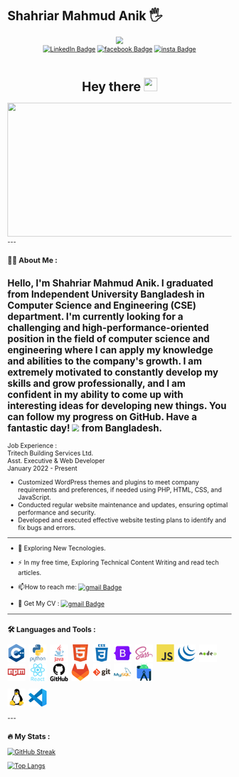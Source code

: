 <h1>Shahriar Mahmud Anik 🖐️</h1>
<div id="header" align="center">
  <img src="https://media.giphy.com/media/M9gbBd9nbDrOTu1Mqx/giphy.gif" width="100"/>
</div>

<div id="badges" align="center">
  <a href="https://www.linkedin.com/in/sm-anik/"> <img src="https://img.shields.io/badge/LinkedIn-blue?style=for-the-badge&logo=linkedin&logoColor=white" alt="LinkedIn Badge"/></a>
  <a href="https://www.facebook.com/shahriarmahmud.anik"> <img src="https://img.shields.io/badge/Facebook-blue?style=for-the-badge&logo=facebook&logoColor=white" alt="facebook Badge"/></a>
  <a href="https://www.instagram.com/shahriar_mahmud_anik/"> <img src="https://img.shields.io/badge/Instagram-red?style=for-the-badge&logo=instagram&logoColor=white" alt="insta Badge"/></a>
              
</div>
<div align="center">
<img  src="https://komarev.com/ghpvc/?username=anik904&style=flat-square&color=blue" alt=""/>
</div>

<h1  align="center">
  Hey there
  <img src="https://media.giphy.com/media/hvRJCLFzcasrR4ia7z/giphy.gif" height="30px" width="30px"/>
</h1>
<div align="center">
  <img src="https://media.giphy.com/media/dWesBcTLavkZuG35MI/giphy.gif" width="600" height="300"/>
</div>
---

### :woman_technologist: About Me :
Hello, I'm Shahriar Mahmud Anik. I graduated from Independent University Bangladesh in Computer Science and Engineering (CSE) department. I'm currently looking for a challenging and high-performance-oriented position in the field of computer science and engineering where I can apply my knowledge and abilities to the company's growth. I am extremely motivated to constantly develop my skills and grow professionally, and I am confident in my ability to come up with interesting ideas for developing new things. You can follow my progress on GitHub. Have a fantastic day! <img src="https://media.giphy.com/media/WUlplcMpOCEmTGBtBW/giphy.gif" width="30"> from Bangladesh.
----------------------------------------------------------------------------
Job Experience : </br>
Tritech Building Services Ltd. </br>
Asst. Executive & Web Developer </br>
January 2022 - Present </br>

- Customized WordPress themes and plugins to meet company
requirements and preferences, if needed using PHP, HTML, CSS, and
JavaScript.
- Conducted regular website maintenance and updates, ensuring
optimal performance and security.
- Developed and executed effective website testing plans to identify and
fix bugs and errors. </br>
----------------------------------------------------------------------------

- :seedling: Exploring New Tecnologies.

- :zap: In my free time, Exploring Technical Content Writing and read tech articles.

- :mailbox:How to reach me:
  <a href="mailto:shahriarmahmud904@gmail.com"> <img src="https://img.shields.io/badge/Gmail-blue?style=for-the-badge&logo=gmail&logoColor=white" height="25px" width="70" align="center" alt="gmail Badge"/></a> 
  
- :dart: Get My CV :  <a href="https://drive.google.com/drive/folders/1-HF6rx92A_JDvriS1zNw7bAEEX8kM_8V?usp=sharing"> <img src="https://img.shields.io/badge/Get CV-red?style=for-the-badge&logo=GetCV&logoColor=white" height="25px" width="70" align="center" alt="gmail Badge"/></a>

---

### :hammer_and_wrench: Languages and Tools :

<div>
 
   <img src="https://github.com/devicons/devicon/blob/master/icons/cplusplus/cplusplus-original.svg" title="C++" alt="C++" width="40" height="40"/>&nbsp;
   <img src="https://github.com/devicons/devicon/blob/master/icons/python/python-original-wordmark.svg" title="Python" alt="Python" width="40" height="40"/>&nbsp;
   <img src="https://github.com/devicons/devicon/blob/master/icons/java/java-original-wordmark.svg" title="Java" alt="Java" width="40" height="40"/>&nbsp;
  <img src="https://github.com/devicons/devicon/blob/master/icons/html5/html5-original.svg" title="HTML5" alt="HTML" width="40" height="40"/>&nbsp;
  <img src="https://github.com/devicons/devicon/blob/master/icons/css3/css3-plain-wordmark.svg"  title="CSS3" alt="CSS" width="40" height="40"/>&nbsp;
  <img src="https://github.com/devicons/devicon/blob/master/icons/bootstrap/bootstrap-original.svg" title="Bootstrap" alt="BS" width="40" height="40"/>&nbsp;
  <img src="https://github.com/devicons/devicon/blob/master/icons/sass/sass-original.svg" title="Sass" alt="Scss" width="40" height="40"/>&nbsp;
  <img src="https://github.com/devicons/devicon/blob/master/icons/javascript/javascript-original.svg" title="JavaScript" alt="JavaScript" width="40" height="40"/>&nbsp;
  <img src="https://github.com/devicons/devicon/blob/master/icons/jquery/jquery-original.svg" title="jQuery" alt="jQuery" width="40" height="40"/>&nbsp;
  <img src="https://github.com/devicons/devicon/blob/master/icons/nodejs/nodejs-original-wordmark.svg" title="NodeJS" alt="NodeJS" width="40" height="40"/>&nbsp;
  <img src="https://github.com/devicons/devicon/blob/master/icons/npm/npm-original-wordmark.svg" title="Npm" alt="npm" width="40" height="40"/>&nbsp;
  <img src="https://github.com/devicons/devicon/blob/master/icons/react/react-original-wordmark.svg" title="React" alt="React" width="40" height="40"/>&nbsp;
  <img src="https://github.com/devicons/devicon/blob/master/icons/github/github-original-wordmark.svg" title="Github" alt="Ghub " width="40" height="40"/>&nbsp;
  <img src="https://github.com/devicons/devicon/blob/master/icons/gitlab/gitlab-original.svg" title="GitLab" alt="GLab" width="40" height="40"/>&nbsp;
  <img src="https://github.com/devicons/devicon/blob/master/icons/git/git-original-wordmark.svg" title="Git" alt="Git" width="40" height="40"/>&nbsp;
  <img src="https://github.com/devicons/devicon/blob/master/icons/mysql/mysql-original-wordmark.svg" title="MySQL"  alt="MySQL" width="40" height="40"/>&nbsp;
   <img src="https://github.com/devicons/devicon/blob/master/icons/androidstudio/androidstudio-original.svg" title="Android Studio"  alt="Android Studio" width="40" height="40"/>&nbsp;

  <img src="https://github.com/devicons/devicon/blob/master/icons/linux/linux-original.svg" title="Linux"  alt="linux" width="40" height="40"/>&nbsp;
  <img src="https://github.com/devicons/devicon/blob/master/icons/vscode/vscode-original.svg" title="VS code" alt="Vs code" width="40" height="40"/>
  
</div>
---

### :fire: My Stats :
[![GitHub Streak](http://github-readme-streak-stats.herokuapp.com?user=anik904&theme=dracula)](https://git.io/streak-stats)

[![Top Langs](https://github-readme-stats.vercel.app/api/top-langs/?username=anik904&layout=compact&theme=vision-friendly-dark)](https://github.com/anuraghazra/github-readme-stats)


<!-- 
- 🔭 I’m currently working on ...
- 🌱 I’m currently learning ...
- 👯 I’m looking to collaborate on ...
- 🤔 I’m looking for help with ...
- 💬 Ask me about ...
- 📫 How to reach me: ...
- 😄 Pronouns: ...
- ⚡ Fun fact: ...
 -->
